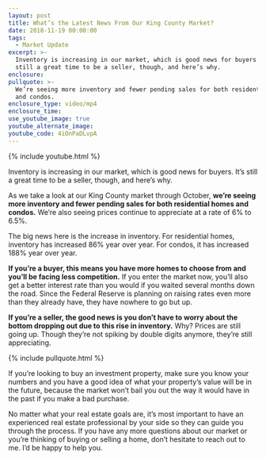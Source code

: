 ```yaml
---
layout: post
title: What’s the Latest News From Our King County Market?
date: 2018-11-19 00:00:00
tags:
  - Market Update
excerpt: >-
  Inventory is increasing in our market, which is good news for buyers. It’s
  still a great time to be a seller, though, and here’s why.
enclosure:
pullquote: >-
  We’re seeing more inventory and fewer pending sales for both residential homes
  and condos.
enclosure_type: video/mp4
enclosure_time:
use_youtube_image: true
youtube_alternate_image:
youtube_code: 4iOnPaDLvpA
---
```


{% include youtube.html %}

Inventory is increasing in our market, which is good news for buyers. It’s still a great time to be a seller, though, and here’s why.

As we take a look at our King County market through October, **we’re seeing more inventory and fewer pending sales for both residential homes and condos.** We’re also seeing prices continue to appreciate at a rate of 6% to 6.5%.

The big news here is the increase in inventory. For residential homes, inventory has increased 86% year over year. For condos, it has increased 188% year over year.

**If you’re a buyer, this means you have more homes to choose from and you’ll be facing less competition.** If you enter the market now, you’ll also get a better interest rate than you would if you waited several months down the road. Since the Federal Reserve is planning on raising rates even more than they already have, they have nowhere to go but up.

**If you’re a seller, the good news is you don’t have to worry about the bottom dropping out due to this rise in inventory.** Why? Prices are still going up. Though they’re not spiking by double digits anymore, they’re still appreciating.

{% include pullquote.html %}

If you’re looking to buy an investment property, make sure you know your numbers and you have a good idea of what your property’s value will be in the future, because the market won’t bail you out the way it would have in the past if you make a bad purchase.

No matter what your real estate goals are, it’s most important to have an experienced real estate professional by your side so they can guide you through the process. If you have any more questions about our market or you’re thinking of buying or selling a home, don’t hesitate to reach out to me. I’d be happy to help you.